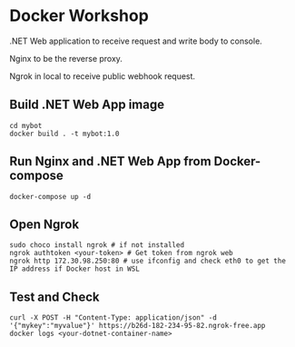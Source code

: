 # Docker Workshop

.NET Web application to receive request and write body to console.

Nginx to be the reverse proxy.

Ngrok in local to receive public webhook request.

## Build .NET Web App image
```
cd mybot
docker build . -t mybot:1.0
```

## Run Nginx and .NET Web App from Docker-compose
```
docker-compose up -d
```

## Open Ngrok
```
sudo choco install ngrok # if not installed
ngrok authtoken <your-token> # Get token from ngrok web
ngrok http 172.30.98.250:80 # use ifconfig and check eth0 to get the IP address if Docker host in WSL
```

## Test and Check
```
curl -X POST -H "Content-Type: application/json" -d '{"mykey":"myvalue"}' https://b26d-182-234-95-82.ngrok-free.app
docker logs <your-dotnet-container-name>
```